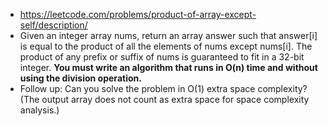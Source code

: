 - https://leetcode.com/problems/product-of-array-except-self/description/
- Given an integer array nums, return an array answer such that answer[i] is equal to the product of all the elements of nums except nums[i].
    The product of any prefix or suffix of nums is guaranteed to fit in a 32-bit integer.
    **You must write an algorithm that runs in O(n) time and without using the division operation.**
- Follow up: Can you solve the problem in O(1) extra space complexity? (The output array does not count as extra space for space complexity analysis.)